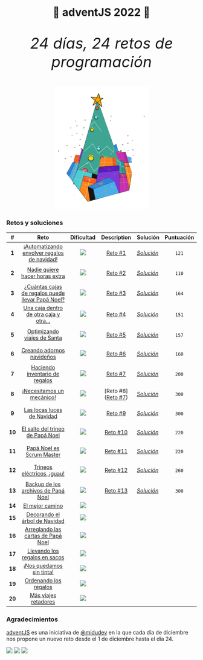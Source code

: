 <h1 align="center">🎄 adventJS 2022 🎄</h1>

<p align="center" style="font-size:40px"><em>24 días, 24 retos de programación</em></p>

<p align="center"> 
  <img width=50% src=./images/chrismas-tree.png/>
</p>

<h3>Retos y soluciones</h3>

|   #    |                                              Reto                                              |                               Dificultad                               |                                                  Description                                                   | Solución                                                                                              | Puntuación                             |
| :----: | :--------------------------------------------------------------------------------------------: | :--------------------------------------------------------------------: | :------------------------------------------------------------------------------------------------------------: | ----------------------------------------------------------------------------------------------------- | -------------------------------------- |
| **1**  |    [¡Automatizando envolver regalos de navidad!](https://adventjs.dev/es/challenges/2022/1)    | [![](https://img.shields.io/badge/-Fácil-brightgreen?style=plastic)]() |      [Reto #1](https://github.com/ElenaPalomar/adventJS-2022/blob/main/challenges/challenge-1/README.md)       | [_Solución_](https://github.com/ElenaPalomar/adventJS-2022/blob/main/challenges/challenge-1/index.js) | <p align="center"><code>121</code></p> |
| **2**  |          [Nadie quiere hacer horas extra](https://adventjs.dev/es/challenges/2022/2)           | [![](https://img.shields.io/badge/-Fácil-brightgreen?style=plastic)]() |      [Reto #2](https://github.com/ElenaPalomar/adventJS-2022/blob/main/challenges/challenge-2/README.md)       | [_Solución_](https://github.com/ElenaPalomar/adventJS-2022/blob/main/challenges/challenge-2/index.js) | <p align="center"><code>110</code></p> |
| **3**  | [¿Cuántas cajas de regalos puede llevar Papá Noel?](https://adventjs.dev/es/challenges/2022/3) | [![](https://img.shields.io/badge/-Fácil-brightgreen?style=plastic)]() |      [Reto #3](https://github.com/ElenaPalomar/adventJS-2022/blob/main/challenges/challenge-3/README.md)       | [_Solución_](https://github.com/ElenaPalomar/adventJS-2022/blob/main/challenges/challenge-3/index.js) | <p align="center"><code>164</code></p> |
| **4**  |      [Una caja dentro de otra caja y otra...](https://adventjs.dev/es/challenges/2022/4)       |   [![](https://img.shields.io/badge/-Medio-F39C12?style=plastic)]()    |      [Reto #4](https://github.com/ElenaPalomar/adventJS-2022/blob/main/challenges/challenge-4/README.md)       | [_Solución_](https://github.com/ElenaPalomar/adventJS-2022/blob/main/challenges/challenge-4/index.js) | <p align="center"><code>151</code></p> |
| **5**  |            [Optimizando viajes de Santa](https://adventjs.dev/es/challenges/2022/5)            |  [![](https://img.shields.io/badge/-Difícil-C0392B?style=plastic)]()   |      [Reto #5](https://github.com/ElenaPalomar/adventJS-2022/blob/main/challenges/challenge-5/README.md)       | [_Solución_](https://github.com/ElenaPalomar/adventJS-2022/blob/main/challenges/challenge-5/index.js) | <p align="center"><code>157</code></p> |
| **6**  |             [Creando adornos navideños](https://adventjs.dev/es/challenges/2022/6)             |   [![](https://img.shields.io/badge/-Medio-F39C12?style=plastic)]()    |      [Reto #6](https://github.com/ElenaPalomar/adventJS-2022/blob/main/challenges/challenge-6/README.md)       | [_Solución_](https://github.com/ElenaPalomar/adventJS-2022/blob/main/challenges/challenge-6/index.js) | <p align="center"><code>160</code></p> |
| **7**  |          [Haciendo inventario de regalos](https://adventjs.dev/es/challenges/2022/7)           | [![](https://img.shields.io/badge/-Fácil-brightgreen?style=plastic)]() |      [Reto #7](https://github.com/ElenaPalomar/adventJS-2022/blob/main/challenges/challenge-7/README.md)       | [_Solución_](https://github.com/ElenaPalomar/adventJS-2022/blob/main/challenges/challenge-7/index.js) | <p align="center"><code>200</code></p> |
| **8**  |             [¡Necesitamos un mecánico!](https://adventjs.dev/es/challenges/2022/8)             |   [![](https://img.shields.io/badge/-Medio-F39C12?style=plastic)]()    | [Reto #8]([Reto #7](https://github.com/ElenaPalomar/adventJS-2022/blob/main/challenges/challenge-8/README.md)) | [_Solución_](https://github.com/ElenaPalomar/adventJS-2022/blob/main/challenges/challenge-8/index.js) | <p align="center"><code>300</code></p> |
| **9**  |            [Las locas luces de Navidad](https://adventjs.dev/es/challenges/2022/9)             | [![](https://img.shields.io/badge/-Fácil-brightgreen?style=plastic)]() |                                                  [Reto #9]()                                                   | [_Solución_]()                                                                                        | <p align="center"><code>300</code></p> |
| **10** |         [El salto del trineo de Papá Noel](https://adventjs.dev/es/challenges/2022/10)         |   [![](https://img.shields.io/badge/-Medio-F39C12?style=plastic)]()    |                                                  [Reto #10]()                                                  | [_Solución_]()                                                                                        | <p align="center"><code>220</code></p> |
| **11** |            [Papá Noel es Scrum Master](https://adventjs.dev/es/challenges/2022/11)             |  [![](https://img.shields.io/badge/-Difícil-C0392B?style=plastic)]()   |                                                  [Reto #11]()                                                  | [_Solución_]()                                                                                        | <p align="center"><code>220</code></p> |
| **12** |            [Trineos eléctricos, ¡guau!](https://adventjs.dev/es/challenges/2022/12)            |   [![](https://img.shields.io/badge/-Medio-F39C12?style=plastic)]()    |                                                  [Reto #12]()                                                  | [_Solución_]()                                                                                        | <p align="center"><code>260</code></p> |
| **13** |       [Backup de los archivos de Papá Noel](https://adventjs.dev/es/challenges/2022/13)        | [![](https://img.shields.io/badge/-Fácil-brightgreen?style=plastic)]() |                                                  [Reto #13]()                                                  | [_Solución_]()                                                                                        | <p align="center"><code>300</code></p> |
| **14** |                 [El mejor camino](https://adventjs.dev/es/challenges/2022/14)                  |   [![](https://img.shields.io/badge/-Medio-F39C12?style=plastic)]()    |                                                                                                                |                                                                                                       |                                        |
| **15** |          [Decorando el árbol de Navidad](https://adventjs.dev/es/challenges/2022/15)           |   [![](https://img.shields.io/badge/-Medio-F39C12?style=plastic)]()    |                                                                                                                |                                                                                                       |                                        |
| **16** |        [Arreglando las cartas de Papá Noel](https://adventjs.dev/es/challenges/2022/16)        |  [![](https://img.shields.io/badge/-Difícil-C0392B?style=plastic)]()   |                                                                                                                |                                                                                                       |                                        |
| **17** |          [Llevando los regalos en sacos](https://adventjs.dev/es/challenges/2022/17)           |   [![](https://img.shields.io/badge/-Medio-F39C12?style=plastic)]()    |                                                                                                                |                                                                                                       |                                        |
| **18** |             [¡Nos quedamos sin tinta!](https://adventjs.dev/es/challenges/2022/18)             | [![](https://img.shields.io/badge/-Fácil-brightgreen?style=plastic)]() |                                                                                                                |                                                                                                       |                                        |
| **19** |              [Ordenando los regalos](https://adventjs.dev/es/challenges/2022/19)               | [![](https://img.shields.io/badge/-Fácil-brightgreen?style=plastic)]() |                                                                                                                |                                                                                                       |                                        |
| **20** |               [Más viajes retadores](https://adventjs.dev/es/challenges/2022/20)               |  [![](https://img.shields.io/badge/-Difícil-C0392B?style=plastic)]()   |                                                                                                                |                                                                                                       |                                        |

<h3>Agradecimientos</h3>

[adventJS](https://midu.dev/) es una iniciativa de [@midudev](https://midu.dev/) en la que cada día de diciembre nos propone un nuevo reto desde el 1 de diciembre hasta el día 24.

[![](https://img.shields.io/badge/-midudev-9146FF?style=flat-square&logo=twitch&logoColor=white&style=plastic)](https://www.twitch.tv/midudev)
[![](https://img.shields.io/badge/-%40midudev-ff0000?style=flat-square&logo=youtube&logoColor=white&style=plastic)](https://www.youtube.com/midudev)
[![](https://img.shields.io/badge/-%40midudev-1DA1F2?style=flat-square&logo=twitter&logoColor=white&style=plastic)](https://twitter.com/midudev)

